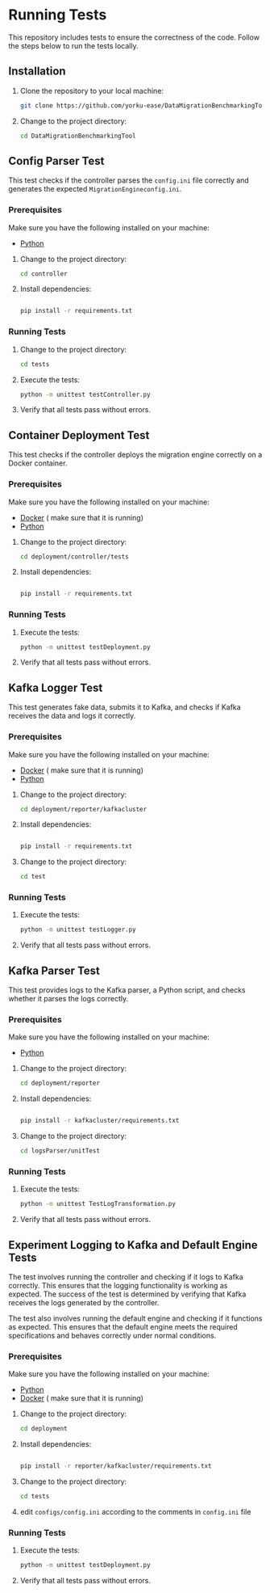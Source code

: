 # Running Tests

This repository includes tests to ensure the correctness of the code. Follow the steps below to run the tests locally.

## Installation

1. Clone the repository to your local machine:

    ```bash
    git clone https://github.com/yorku-ease/DataMigrationBenchmarkingTool.git
    ```

2. Change to the project directory:

    ```bash
    cd DataMigrationBenchmarkingTool

    ```


## Config Parser Test

This test checks if the controller parses the `config.ini` file correctly and generates the expected `MigrationEngineconfig.ini`.

### Prerequisites


Make sure you have the following installed on your machine:

- [Python](https://www.python.org/) 

1. Change to the project directory:

    ```bash
    cd controller

    ```

3. Install dependencies:

    ```bash

    pip install -r requirements.txt

    ```


### Running Tests

1. Change to the project directory:

    ```bash
    cd tests

    ```

2. Execute the tests:

    ```bash
    python -m unittest testController.py

    ```

2. Verify that all tests pass without errors.

## Container Deployment Test

This test checks if the controller deploys the migration engine correctly on a Docker container.

### Prerequisites


Make sure you have the following installed on your machine:

- [Docker](https://docs.docker.com/engine/install//) ( make sure that it is running)
- [Python](https://www.python.org/) 


1. Change to the project directory:

    ```bash
    cd deployment/controller/tests

    ```

3. Install dependencies:

    ```bash

    pip install -r requirements.txt

    ```


### Running Tests

1. Execute the tests:

    ```bash
    python -m unittest testDeployment.py

    ```

2. Verify that all tests pass without errors.

## Kafka Logger Test

This test generates fake data, submits it to Kafka, and checks if Kafka receives the data and logs it correctly.

### Prerequisites


Make sure you have the following installed on your machine:

- [Docker](https://docs.docker.com/engine/install//) ( make sure that it is running)
- [Python](https://www.python.org/) 


1. Change to the project directory:

    ```bash
    cd deployment/reporter/kafkacluster

    ```

3. Install dependencies:

    ```bash

    pip install -r requirements.txt

    ```
4. Change to the project directory:

    ```bash
    cd test

    ```

### Running Tests

1. Execute the tests:

    ```bash
    python -m unittest testLogger.py

    ```

2. Verify that all tests pass without errors.

## Kafka Parser Test

This test provides logs to the Kafka parser, a Python script, and checks whether it parses the logs correctly.

### Prerequisites


Make sure you have the following installed on your machine:

- [Python](https://www.python.org/) 

1. Change to the project directory:

    ```bash
    cd deployment/reporter

    ```

3. Install dependencies:

    ```bash

    pip install -r kafkacluster/requirements.txt

    ```
4. Change to the project directory:

    ```bash
    cd logsParser/unitTest

    ```

### Running Tests

1. Execute the tests:

    ```bash
    python -m unittest TestLogTransformation.py

    ```

2. Verify that all tests pass without errors.
## Experiment Logging to Kafka and Default Engine Tests


The test involves running the controller and checking if it logs to Kafka correctly. This ensures that the logging functionality is working as expected. The success of the test is determined by verifying that Kafka receives the logs generated by the controller.

The test also involves running the default engine and checking if it functions as expected. This ensures that the default engine meets the required specifications and behaves correctly under normal conditions.


### Prerequisites


Make sure you have the following installed on your machine:

- [Python](https://www.python.org/)
- [Docker](https://docs.docker.com/engine/install//) ( make sure that it is running)


1. Change to the project directory:

    ```bash
    cd deployment

    ```

3. Install dependencies:

    ```bash

    pip install -r reporter/kafkacluster/requirements.txt

    ```
4. Change to the project directory:

    ```bash
    cd tests

    ```
5. edit `configs/config.ini` according to the comments in `config.ini` file 



### Running Tests

1. Execute the tests:

    ```bash
    python -m unittest testDeployment.py

    ```

2. Verify that all tests pass without errors.